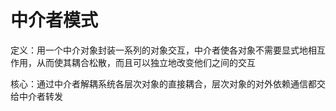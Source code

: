 # 中介者模式

定义：用一个中介对象封装一系列的对象交互，中介者使各对象不需要显式地相互作用，从而使其耦合松散，而且可以独立地改变他们之间的交互

核心：通过中介者解耦系统各层次对象的直接耦合，层次对象的对外依赖通信都交给中介者转发